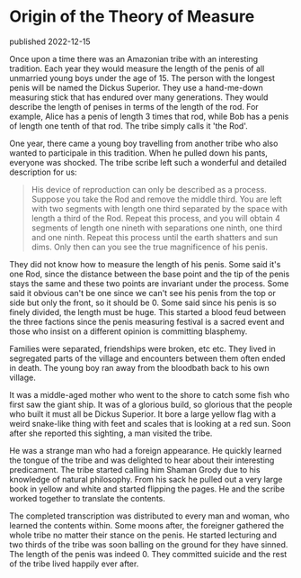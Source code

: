 # Origin of the Theory of Measure
published 2022-12-15

Once upon a time there was an Amazonian tribe with an interesting tradition. Each year they would measure the length of the penis of all unmarried young boys under the age of 15. The person with the longest penis will be named the Dickus Superior. They use a hand-me-down measuring stick that has endured over many generations. They would describe the length of penises in terms of the length of the rod. For example, Alice has a penis of length 3 times that rod, while Bob has a penis of length one tenth of that rod. The tribe simply calls it 'the Rod'.

One year, there came a young boy travelling from another tribe who also wanted to participale in this tradition. When he pulled down his pants, everyone was shocked. The tribe scribe left such a wonderful and detailed description for us:

> His device of reproduction can only be described as a process. Suppose you take the Rod and remove the middle third. You are left with two segments with length one third separated by the space with length a third of the Rod. Repeat this process, and you will obtain 4 segments of length one nineth with separations one ninth, one third and one ninth. Repeat this process until the earth shatters and sun dims. Only then can you see the true magnificence of his penis.

They did not know how to measure the length of his penis. Some said it's one Rod, since the distance between the base point and the tip of the penis stays the same and these two points are invariant under the process. Some said it obvious can't be one since we can't see his penis from the top or side but only the front, so it should be 0. Some said since his penis is so finely divided, the length must be huge. This started a blood feud between the three factions since the penis measuring festival is a sacred event and those who insist on a different opinion is committing blasphemy.

Families were separated, friendships were broken, etc etc. They lived in segregated parts of the village and encounters between them often ended in death. The young boy ran away from the bloodbath back to his own village.

It was a middle-aged mother who went to the shore to catch some fish who first saw the giant ship. It was of a glorious build, so glorious that the people who built it must all be Dickus Superior. It bore a large yellow flag with a weird snake-like thing with feet and scales that is looking at a red sun. Soon after she reported this sighting, a man visited the tribe. 

He was a strange man who had a foreign appearance. He quickly learned the tongue of the tribe and was delighted to hear about their interesting predicament. The tribe started calling him Shaman Grody due to his knowledge of natural philosophy. From his sack he pulled out a very large book in yellow and white and started flipping the pages. He and the scribe worked together to translate the contents.

The completed transcription was distributed to every man and woman, who learned the contents within. Some moons after, the foreigner gathered the whole tribe no matter their stance on the penis. He started lecturing and two thirds of the tribe was soon balling on the ground for they have sinned. The length of the penis was indeed 0. They committed suicide and the rest of the tribe lived happily ever after. 